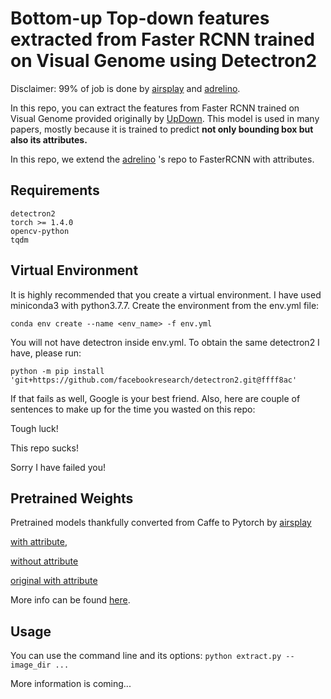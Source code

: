 # Bottom-up Top-down features extracted from Faster RCNN trained on Visual Genome using Detectron2

Disclaimer: 99% of job is done by [airsplay](https://github.com/airsplay/py-bottom-up-attention/) and 
[adrelino](https://github.com/adrelino/py-bottom-up-attention-extracted).

In this repo, you can extract the features from Faster RCNN trained on 
Visual Genome provided originally by [UpDown](https://github.com/peteanderson80/bottom-up-attention).
This model is used in many papers, mostly because it is trained to predict **not only bounding box 
but also its attributes.** 

In this repo, we extend the [adrelino](https://github.com/adrelino/py-bottom-up-attention-extracted) 's repo 
to FasterRCNN with attributes. 
 
## Requirements
```
detectron2
torch >= 1.4.0
opencv-python
tqdm
```

## Virtual Environment
It is highly recommended that you create a virtual environment. I have used miniconda3 with python3.7.7.
Create the environment from the env.yml file:

``conda env create --name <env_name> -f env.yml ``

You will not have detectron inside env.yml. To obtain the same detectron2 I have, please run:
 
```python -m pip install 'git+https://github.com/facebookresearch/detectron2.git@ffff8ac'```

If that fails as well, Google is your best friend. 
Also, here are couple of sentences to make up for the time you wasted on this repo:
 
 Tough luck!
 
 This repo sucks!
 
 Sorry I have failed you!

## Pretrained Weights
Pretrained models thankfully converted from Caffe to Pytorch by [airsplay](https://github.com/airsplay/py-bottom-up-attention/)

[with attribute](https://nlp1.cs.unc.edu/models/faster_rcnn_from_caffe_attr.pkl),

[without attribute](https://nlp1.cs.unc.edu/models/faster_rcnn_from_caffe.pkl)

[original with attribute](http://nlp.cs.unc.edu/models/faster_rcnn_from_caffe_attr_original.pkl)

More info can be found [here](https://github.com/airsplay/py-bottom-up-attention#feature-extraction-scripts-for-ms-coco).

## Usage
You can use the command line and its options:
````python extract.py --image_dir ... ````

More information is coming...
